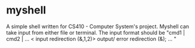 # myshell
A simple shell written for CS410 - Computer System's project. Myshell can take input from either file or terminal. 
The input format should be "cmd1 | cmd2 | ... < input redirection (&,1,2)> output/ error redirection (&); ... "
